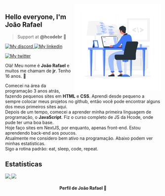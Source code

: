 <img align="right" src="coding.svg" max-width="280px" width="280px" align="right">

<h2 align="left"> Hello everyone, I'm João Rafael </h2>


> Support at **@hcodebr** 🦔

<p align="left">
    <a href="https://discord.com/users/572827880091025408">
        <img alt="My discord" src="https://img.shields.io/static/v1?style=flat-square&logo=discord&label=Discord&message=jces%230916&color=black">
    </a>
    <a href="https://www.linkedin.com/in/joaorceschini/">
        <img alt="My linkedin" src="https://img.shields.io/static/v1?style=flat-square&logo=linkedin&label=Linkedin&message=joaorceschini&color=white">
    </a>
</p>

<p align="left">
    <a href="#">
        <img alt="My twitter" src="https://img.shields.io/github/followers/joaorceschini?style=flat-square&logo=github&label=Followers&color=7ae">
    </a>
</p>

Olá! Meu nome é **João Rafael** e muitos me chamam de **jr**. Tenho 16 anos. 🚀

Comecei na área da programação 3 anos atrás, fazendo pequenos sites em **HTML** e **CSS**. Aprendi desde pequeno a sempre colocar meus projetos no github, então você pode encontrar alguns dos meus primeiros sites aqui.<br>
Depois de um tempo, comecei a aprender minha primeira linguagem de programação, o **JavaScript**. Fiz o curso completo de JS da Hcode, onde pude ter uma boa base.<br>
Hoje faço sites em NextJS, por enquanto, apenas front-end. Estou aprendendo back-end aos poucos.<br>
Atualmente me considero bem ativo na programação. Abaixo podem ver minhas estatísticas.<br>
Sigo a rotina padrão: eat, sleep, code, repeat.


## Estatísticas

<div>
  <a href="https://github.com/joaorceschini/">
    <img height="180em" src="https://github-readme-stats.vercel.app/api?username=joaorceschini&show_icons=true&theme=dark">
    <img height="180em" src="https://github-readme-stats.vercel.app/api/top-langs/?username=joaorceschini&layout=compact&theme=dark">
  </a>
</div>

<h4 align="center">
    Perfil de João Rafael 🦔
</h4>
